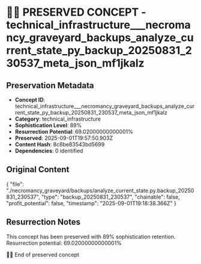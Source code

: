 # 🏴‍☠️ PRESERVED CONCEPT - technical_infrastructure___necromancy_graveyard_backups_analyze_current_state_py_backup_20250831_230537_meta_json_mf1jkalz

## Preservation Metadata
- **Concept ID**: technical_infrastructure___necromancy_graveyard_backups_analyze_current_state_py_backup_20250831_230537_meta_json_mf1jkalz
- **Category**: technical_infrastructure
- **Sophistication Level**: 89%
- **Resurrection Potential**: 69.02000000000001%
- **Preserved**: 2025-09-01T19:57:50.903Z
- **Content Hash**: 8c8be83543bd5699
- **Dependencies**: 0 identified

## Original Content

{
  "file": "./necromancy_graveyard/backups/analyze_current_state.py.backup_20250831_230537",
  "type": "backup_20250831_230537",
  "chainable": false,
  "profit_potential": false,
  "timestamp": "2025-09-01T19:18:38.366Z"
}

## Resurrection Notes
This concept has been preserved with 89% sophistication retention.
Resurrection potential: 69.02000000000001%

🏴‍☠️ End of preserved concept